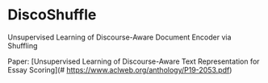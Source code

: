 # DiscoShuffle
Unsupervised Learning of Discourse-Aware Document Encoder via Shuffling

Paper: [Unsupervised Learning of Discourse-Aware Text Representation for Essay Scoring](# https://www.aclweb.org/anthology/P19-2053.pdf)
